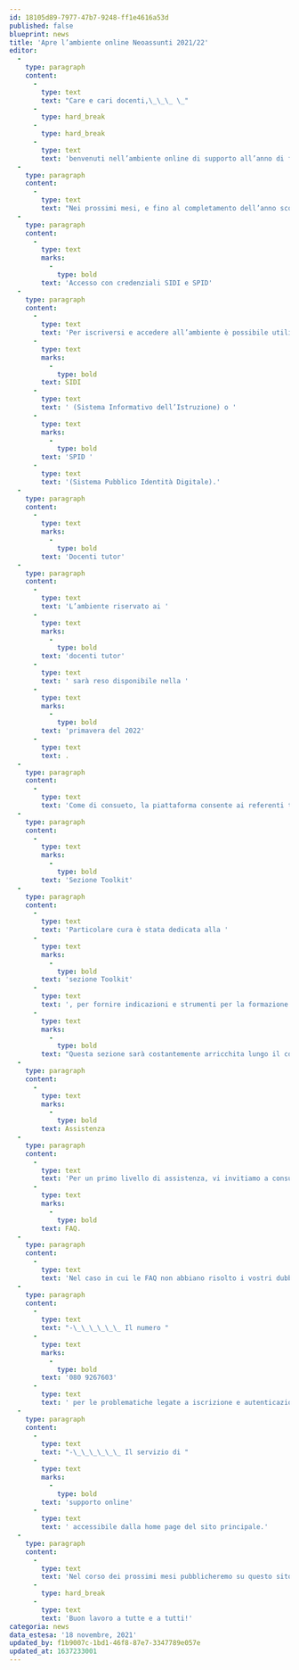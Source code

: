 ```yaml
---
id: 18105d89-7977-47b7-9248-ff1e4616a53d
published: false
blueprint: news
title: 'Apre l’ambiente online Neoassunti 2021/22'
editor:
  -
    type: paragraph
    content:
      -
        type: text
        text: "Care e cari docenti,\_\_\_ \_"
      -
        type: hard_break
      -
        type: hard_break
      -
        type: text
        text: 'benvenuti nell’ambiente online di supporto all’anno di formazione e prova per docenti neoassunti e con passaggio in ruolo, per docenti assunti con contratto a tempo determinato nell’a.s. 2018/2019 (DDG 85/2018) e per docenti neoassunti art. 59, comma 4 (DL 73/2021 convertito con L.106/2021)'
  -
    type: paragraph
    content:
      -
        type: text
        text: "Nei prossimi mesi, e fino al completamento dell’anno scolastico, questo ambiente vi accompagnerà nel sistematizzare e consolidare tutte le tappe del vostro percorso.\_\_ "
  -
    type: paragraph
    content:
      -
        type: text
        marks:
          -
            type: bold
        text: 'Accesso con credenziali SIDI e SPID'
  -
    type: paragraph
    content:
      -
        type: text
        text: 'Per iscriversi e accedere all’ambiente è possibile utilizzare le proprie credenziali '
      -
        type: text
        marks:
          -
            type: bold
        text: SIDI
      -
        type: text
        text: ' (Sistema Informativo dell’Istruzione) o '
      -
        type: text
        marks:
          -
            type: bold
        text: 'SPID '
      -
        type: text
        text: '(Sistema Pubblico Identità Digitale).'
  -
    type: paragraph
    content:
      -
        type: text
        marks:
          -
            type: bold
        text: 'Docenti tutor'
  -
    type: paragraph
    content:
      -
        type: text
        text: 'L’ambiente riservato ai '
      -
        type: text
        marks:
          -
            type: bold
        text: 'docenti tutor'
      -
        type: text
        text: ' sarà reso disponibile nella '
      -
        type: text
        marks:
          -
            type: bold
        text: 'primavera del 2022'
      -
        type: text
        text: .
  -
    type: paragraph
    content:
      -
        type: text
        text: 'Come di consueto, la piattaforma consente ai referenti territoriali per la formazione neoassunti (esponenti di USR, UAT, scuole polo) di accedere a una demo dell’area riservata, in modo da poter prendere visione delle attività che compongono il percorso formativo e facilitare così l’accompagnamento dei docenti. Le modalità di accesso a tale funzione saranno comunicate direttamente alle Direzioni Regionali.'
  -
    type: paragraph
    content:
      -
        type: text
        marks:
          -
            type: bold
        text: 'Sezione Toolkit'
  -
    type: paragraph
    content:
      -
        type: text
        text: 'Particolare cura è stata dedicata alla '
      -
        type: text
        marks:
          -
            type: bold
        text: 'sezione Toolkit'
      -
        type: text
        text: ', per fornire indicazioni e strumenti per la formazione proposti da Indire e dal territorio e rivolti a docenti, tutor e referenti. '
      -
        type: text
        marks:
          -
            type: bold
        text: "Questa sezione sarà costantemente arricchita lungo il corso dell’anno.\_\_\_\_\_\_\_\_\_ \_"
  -
    type: paragraph
    content:
      -
        type: text
        marks:
          -
            type: bold
        text: Assistenza
  -
    type: paragraph
    content:
      -
        type: text
        text: 'Per un primo livello di assistenza, vi invitiamo a consultare le '
      -
        type: text
        marks:
          -
            type: bold
        text: FAQ.
  -
    type: paragraph
    content:
      -
        type: text
        text: 'Nel caso in cui le FAQ non abbiano risolto i vostri dubbi, è possibile contattare:'
  -
    type: paragraph
    content:
      -
        type: text
        text: "-\_\_\_\_\_\_ Il numero "
      -
        type: text
        marks:
          -
            type: bold
        text: '080 9267603'
      -
        type: text
        text: ' per le problematiche legate a iscrizione e autenticazione'
  -
    type: paragraph
    content:
      -
        type: text
        text: "-\_\_\_\_\_\_ Il servizio di "
      -
        type: text
        marks:
          -
            type: bold
        text: 'supporto online'
      -
        type: text
        text: ' accessibile dalla home page del sito principale.'
  -
    type: paragraph
    content:
      -
        type: text
        text: 'Nel corso dei prossimi mesi pubblicheremo su questo sito e sui canali social Indire ulteriori avvisi, comunicazioni, notizie e approfondimenti sull’andamento della formazione, con l’obiettivo di orientarvi e accompagnarvi al meglio in questa esperienza di crescita professionale. '
      -
        type: hard_break
      -
        type: text
        text: 'Buon lavoro a tutte e a tutti!'
categoria: news
data_estesa: '18 novembre, 2021'
updated_by: f1b9007c-1bd1-46f8-87e7-3347789e057e
updated_at: 1637233001
---
```

